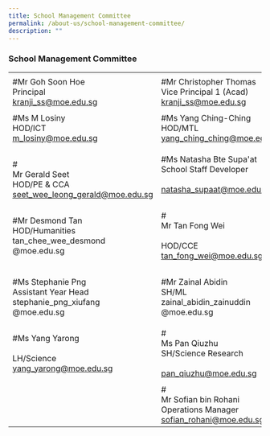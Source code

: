 ```yaml
---
title: School Management Committee
permalink: /about-us/school-management-committee/
description: ""
---
```

### School Management Committee

|  	|  	|  	|  	|
|---	|---	|---	|---	|
|  	|  	|  	|  	|
| #Mr Goh Soon Hoe<br>Principal<br>kranji_ss@moe.edu.sg 	| #Mr Christopher Thomas<br>Vice Principal 1 (Acad)<br>kranji_ss@moe.edu.sg 	| #Mrs Oh-Ong Lay Ling<br>Vice Principal 2 (Acad)<br>kranji_ss@moe.edu.sg 	|  	|
|  	|  	|  	|  	|
| #Ms M Losiny<br>HOD/ICT<br>m_losiny@moe.edu.sg 	| #Ms Yang Ching-Ching<br>HOD/MTL<br>yang_ching_ching@moe.edu.sg 	| #Ms Yap Janny<br>HOD/Math<br>janny_yap@moe.edu.sg 	| #Ms Yap Chin Ping, Amy<br>HOD/EL<br>yap_chin_ping@moe.edu.sg 	|
|  	|  	|  	|  	|
| <br>#<br>Mr Gerald Seet<br>HOD/PE & CCA<br>seet_wee_leong_gerald@moe.edu.sg 	| #Ms Natasha Bte Supa'at<br>School Staff Developer<br><br>natasha_supaat@moe.edu.sg 	| #Mr Jeremy Chan<br>HOD/Character Guidance<br>chan_mun_leong_jeremy<br>@moe.edu.sg 	| #Mr Chang Long Poh<br>HOD/Aesthetics<br>chang_long_poh<br>@moe.edu.sg 	|
|  	|  	|  	|  	|
| #Mr Desmond Tan<br>HOD/Humanities<br>tan_chee_wee_desmond<br>@moe.edu.sg 	| #<br>Mr Tan Fong Wei<br><br>HOD/CCE<br>tan_fong_wei@moe.edu.sg 	| #<br>Mdm Chong Keting<br><br>HOD/Science<br>chong_keting@moe.edu.sg 	| #<br><br><br>Mr Guay Hansen<br>Year Head (Upper Sec)<br>guay_hansen@moe.edu.sg 	|
|  	|  	|  	|  	|
| #Ms Stephanie Png<br>Assistant Year Head<br>stephanie_png_xiufang<br>@moe.edu.sg 	| #Mr Zainal Abidin<br>SH/ML<br>zainal_abidin_zainuddin<br>@moe.edu.sg 	| #<br>Ms Felicia Mah<br>SH/Student Well-Being<br>mah_rui_jing_felicia@moe.edu.sg 	| #<br>Mr Ang Yong Quan Joshua<br>SH/CCE<br><br>joshua_ang@moe.edu.sg 	|
|  	|  	|  	|  	|
| #Ms Yang Yarong<br><br>LH/Science<br>yang_yarong@moe.edu.sg 	| #<br>Ms Pan Qiuzhu<br>SH/Science Research<br><br>pan_qiuzhu@moe.edu.sg 	| #Ms Ang Peiyi Peggen<br>SH/ Student Leadership<br>ang_peiyi_peggen@moe.edu.sg 	| #Ms May Ng<br>LH/Humanities<br>may_ng_gui_zhen@moe.edu.sg 	|
|  	|  	|  	|  	|
|  	| #<br>Mr Sofian bin Rohani<br>Operations Manager<br>sofian_rohani@moe.edu.sg 	| #<br>Mdm Chua Hern Ying<br>Administration Manager<br>chua_hern_ying@moe.edu.sg 	|  	|